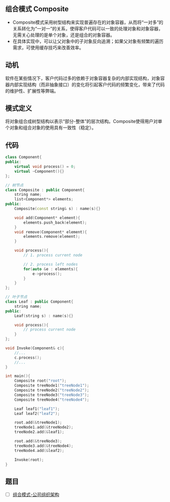 ## 组合模式 Composite

- Composite模式采用树型结构来实现普遍存在的对象容器，从而将“一对多”的关系转化为“一对一”的关系，使得客户代码可以一致的处理对象和对象容器，无需关心处理的是单个对象，还是组合的对象容器。
- 在具体实现中，可以让父对象中的子对象反向追溯；如果父对象有频繁的遍历需求，可使用缓存技巧来改善效率。

## 动机

软件在某些情况下，客户代码过多的依赖于对象容器复杂的内部实现结构，对象容器内部实现结构（而非抽象接口）的变化将引起客户代码的频繁变化，带来了代码的维护性、扩展性等弊端。

## 模式定义

将对象组合成树型结构以表示“部分-整体”的层次结构。Composite使得用户对单个对象和组合对象的使用具有一致性（稳定）。

## 代码

```cpp
class Component{
public:
    virtual void process() = 0;
    virtual ~Component(){}
};

// 树节点
class Composite : public Component{
    string name;
    list<Component*> elements;
public:
    Composite(const string& s) : name(s){}

    void add(Component* element){
        elements.push_back(element);
    }
    void remove(Component* element){
        elements.remove(element);
    }

    void process(){
        // 1. process current node

        // 2. process left nodes
        for(auto &e : elements){
            e->process();
        }
    }
};

// 叶子节点
class Leaf : public Component{
    string name;
public:
    Leaf(string s) : name(s){}

    void process(){
        // process current node
    }
};

void Invoke(Component& c){
    //...
    c.process();
    //...
}

int main(){
    Composite root("root");
    Composite treeNode1("treeNode1");
    Composite treeNode2("treeNode2");
    Composite treeNode3("treeNode3");
    Composite treeNode4("treeNode4");

    Leaf leaf1("leaf1");
    Leaf leaf2("leaf2");

    root.add(&treeNode1);
    treeNode1.add(&treeNode2);
    treeNode2.add(&leaf1);

    root.add(&treeNode3);
    treeNode3.add(&treeNode4);
    treeNode4.add(&leaf2);

    Invoke(root);
}
```

## 题目

- [ ] [组合模式-公司组织架构](https://kamacoder.com/problempage.php?pid=1090)